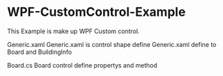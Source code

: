 # WPF-CustomControl-Example

This Example is make up WPF Custom control.

Generic.xaml
Generic.xaml is control shape define
Generic.xaml define to Board and BuildingInfo

Board.cs
Board control define propertys and method

